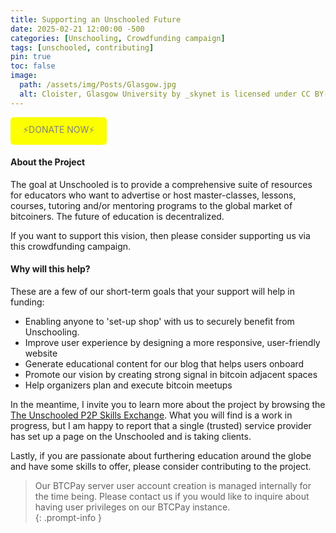 ```yaml
---
title: Supporting an Unschooled Future
date: 2025-02-21 12:00:00 -500
categories: [Unschooling, Crowdfunding campaign]
tags: [unschooled, contributing]
pin: true
toc: false
image:
  path: /assets/img/Posts/Glasgow.jpg
  alt: Cloister, Glasgow University by _skynet is licensed under CC BY-NC-ND 2.0.
---
```



<a href= "https://btcpay.theunschooled.net/apps/2eEk6cGXA6Xru2ALmHkQvgcpEJ34/crowdfund" target="_blank" style="display: inline-block; padding: 10px 20px; background-color:rgb(251, 255, 0); color: grey; text-decoration: none; border-radius: 5px;">
    ⚡DONATE NOW⚡
</a>

#### About the Project
The goal at Unschooled is to provide a comprehensive suite of resources for educators who want to advertise or host master-classes, lessons, courses, tutoring and/or mentoring programs to the global market of bitcoiners. The future of education is decentralized.

If you want to support this vision, then please consider supporting us via this crowdfunding campaign. 

#### Why will this help?

These are a few of our short-term goals that your support will help in funding: 

- Enabling anyone to 'set-up shop' with us to securely benefit from Unschooling.
- Improve user experience by designing a more responsive, user-friendly website
- Generate educational content for our blog that helps users onboard
- Promote our vision by creating strong signal in bitcoin adjacent spaces
- Help organizers plan and execute bitcoin meetups

In the meantime, I invite you to learn more about the project by browsing the [The Unschooled P2P Skills Exchange](https://theunschoolednetwork.github.io/categories/). What you will find is a work in progress, but I am happy to report that a single (trusted) service provider has set up a page on the Unschooled  and is taking clients. 

Lastly, if you are passionate about furthering education around the globe and have some skills to offer, please consider contributing to the project.

> Our BTCPay server user account creation is managed internally for the time being. Please contact us if you would like to inquire about having user privileges on our BTCPay instance.  
 {: .prompt-info }